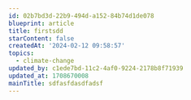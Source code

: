 ```yaml
---
id: 02b7bd3d-22b9-494d-a152-84b74d1de078
blueprint: article
title: firstsdd
starContent: false
createdAt: '2024-02-12 09:58:57'
topics:
  - climate-change
updated_by: c1ede7bd-11c2-4af0-9224-2178b8f71939
updated_at: 1708670008
mainTitle: sdfasfdasdfadsf
---
```

